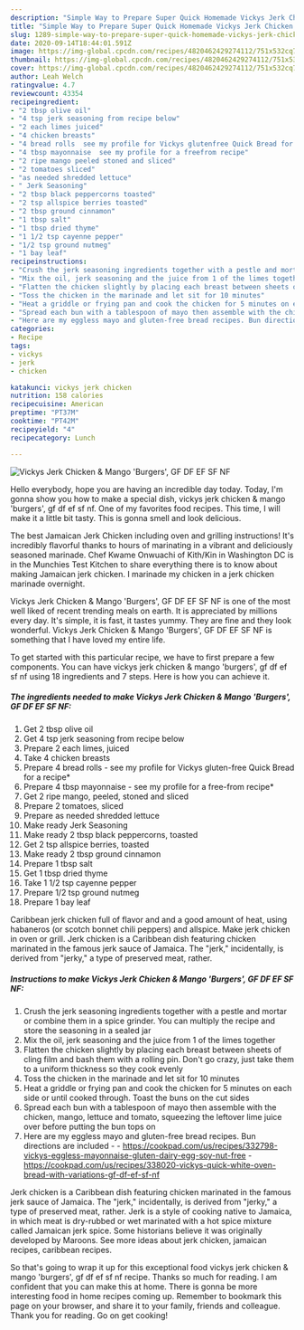 ```yaml
---
description: "Simple Way to Prepare Super Quick Homemade Vickys Jerk Chicken &amp;amp; Mango &amp;#39;Burgers&amp;#39;, GF DF EF SF NF"
title: "Simple Way to Prepare Super Quick Homemade Vickys Jerk Chicken &amp;amp; Mango &amp;#39;Burgers&amp;#39;, GF DF EF SF NF"
slug: 1289-simple-way-to-prepare-super-quick-homemade-vickys-jerk-chicken-and-amp-mango-and-39-burgers-and-39-gf-df-ef-sf-nf
date: 2020-09-14T18:44:01.591Z
image: https://img-global.cpcdn.com/recipes/4820462429274112/751x532cq70/vickys-jerk-chicken-mango-burgers-gf-df-ef-sf-nf-recipe-main-photo.jpg
thumbnail: https://img-global.cpcdn.com/recipes/4820462429274112/751x532cq70/vickys-jerk-chicken-mango-burgers-gf-df-ef-sf-nf-recipe-main-photo.jpg
cover: https://img-global.cpcdn.com/recipes/4820462429274112/751x532cq70/vickys-jerk-chicken-mango-burgers-gf-df-ef-sf-nf-recipe-main-photo.jpg
author: Leah Welch
ratingvalue: 4.7
reviewcount: 43354
recipeingredient:
- "2 tbsp olive oil"
- "4 tsp jerk seasoning from recipe below"
- "2 each limes juiced"
- "4 chicken breasts"
- "4 bread rolls  see my profile for Vickys glutenfree Quick Bread for a recipe"
- "4 tbsp mayonnaise  see my profile for a freefrom recipe"
- "2 ripe mango peeled stoned and sliced"
- "2 tomatoes sliced"
- "as needed shredded lettuce"
- " Jerk Seasoning"
- "2 tbsp black peppercorns toasted"
- "2 tsp allspice berries toasted"
- "2 tbsp ground cinnamon"
- "1 tbsp salt"
- "1 tbsp dried thyme"
- "1 1/2 tsp cayenne pepper"
- "1/2 tsp ground nutmeg"
- "1 bay leaf"
recipeinstructions:
- "Crush the jerk seasoning ingredients together with a pestle and mortar or combine them in a spice grinder. You can multiply the recipe and store the seasoning in a sealed jar"
- "Mix the oil, jerk seasoning and the juice from 1 of the limes together"
- "Flatten the chicken slightly by placing each breast between sheets of cling film and bash them with a rolling pin. Don&#39;t go crazy, just take them to a uniform thickness so they cook evenly"
- "Toss the chicken in the marinade and let sit for 10 minutes"
- "Heat a griddle or frying pan and cook the chicken for 5 minutes on each side or until cooked through. Toast the buns on the cut sides"
- "Spread each bun with a tablespoon of mayo then assemble with the chicken, mango, lettuce and tomato, squeezing the leftover lime juice over before putting the bun tops on"
- "Here are my eggless mayo and gluten-free bread recipes. Bun directions are included  https://cookpad.com/us/recipes/332798-vickys-eggless-mayonnaise-gluten-dairy-egg-soy-nut-free https://cookpad.com/us/recipes/338020-vickys-quick-white-oven-bread-with-variations-gf-df-ef-sf-nf"
categories:
- Recipe
tags:
- vickys
- jerk
- chicken

katakunci: vickys jerk chicken 
nutrition: 158 calories
recipecuisine: American
preptime: "PT37M"
cooktime: "PT42M"
recipeyield: "4"
recipecategory: Lunch

---
```



![Vickys Jerk Chicken &amp; Mango &#39;Burgers&#39;, GF DF EF SF NF](https://img-global.cpcdn.com/recipes/4820462429274112/751x532cq70/vickys-jerk-chicken-mango-burgers-gf-df-ef-sf-nf-recipe-main-photo.jpg)

Hello everybody, hope you are having an incredible day today. Today, I'm gonna show you how to make a special dish, vickys jerk chicken &amp; mango &#39;burgers&#39;, gf df ef sf nf. One of my favorites food recipes. This time, I will make it a little bit tasty. This is gonna smell and look delicious.

The best Jamaican Jerk Chicken including oven and grilling instructions! It&#39;s incredibly flavorful thanks to hours of marinating in a vibrant and deliciously seasoned marinade. Chef Kwame Onwuachi of Kith/Kin in Washington DC is in the Munchies Test Kitchen to share everything there is to know about making Jamaican jerk chicken. I marinade my chicken in a jerk chicken marinade overnight.

Vickys Jerk Chicken &amp; Mango &#39;Burgers&#39;, GF DF EF SF NF is one of the most well liked of recent trending meals on earth. It is appreciated by millions every day. It's simple, it is fast, it tastes yummy. They are fine and they look wonderful. Vickys Jerk Chicken &amp; Mango &#39;Burgers&#39;, GF DF EF SF NF is something that I have loved my entire life.


To get started with this particular recipe, we have to first prepare a few components. You can have vickys jerk chicken &amp; mango &#39;burgers&#39;, gf df ef sf nf using 18 ingredients and 7 steps. Here is how you can achieve it.

<!--inarticleads1-->

##### The ingredients needed to make Vickys Jerk Chicken &amp; Mango &#39;Burgers&#39;, GF DF EF SF NF:

1. Get 2 tbsp olive oil
1. Get 4 tsp jerk seasoning from recipe below
1. Prepare 2 each limes, juiced
1. Take 4 chicken breasts
1. Prepare 4 bread rolls - see my profile for Vickys gluten-free Quick Bread for a recipe*
1. Prepare 4 tbsp mayonnaise - see my profile for a free-from recipe*
1. Get 2 ripe mango, peeled, stoned and sliced
1. Prepare 2 tomatoes, sliced
1. Prepare as needed shredded lettuce
1. Make ready  Jerk Seasoning
1. Make ready 2 tbsp black peppercorns, toasted
1. Get 2 tsp allspice berries, toasted
1. Make ready 2 tbsp ground cinnamon
1. Prepare 1 tbsp salt
1. Get 1 tbsp dried thyme
1. Take 1 1/2 tsp cayenne pepper
1. Prepare 1/2 tsp ground nutmeg
1. Prepare 1 bay leaf


Caribbean jerk chicken full of flavor and and a good amount of heat, using habaneros (or scotch bonnet chili peppers) and allspice. Make jerk chicken in oven or grill. Jerk chicken is a Caribbean dish featuring chicken marinated in the famous jerk sauce of Jamaica. The &#34;jerk,&#34; incidentally, is derived from &#34;jerky,&#34; a type of preserved meat, rather. 

<!--inarticleads2-->

##### Instructions to make Vickys Jerk Chicken &amp; Mango &#39;Burgers&#39;, GF DF EF SF NF:

1. Crush the jerk seasoning ingredients together with a pestle and mortar or combine them in a spice grinder. You can multiply the recipe and store the seasoning in a sealed jar
1. Mix the oil, jerk seasoning and the juice from 1 of the limes together
1. Flatten the chicken slightly by placing each breast between sheets of cling film and bash them with a rolling pin. Don&#39;t go crazy, just take them to a uniform thickness so they cook evenly
1. Toss the chicken in the marinade and let sit for 10 minutes
1. Heat a griddle or frying pan and cook the chicken for 5 minutes on each side or until cooked through. Toast the buns on the cut sides
1. Spread each bun with a tablespoon of mayo then assemble with the chicken, mango, lettuce and tomato, squeezing the leftover lime juice over before putting the bun tops on
1. Here are my eggless mayo and gluten-free bread recipes. Bun directions are included -  - https://cookpad.com/us/recipes/332798-vickys-eggless-mayonnaise-gluten-dairy-egg-soy-nut-free - https://cookpad.com/us/recipes/338020-vickys-quick-white-oven-bread-with-variations-gf-df-ef-sf-nf


Jerk chicken is a Caribbean dish featuring chicken marinated in the famous jerk sauce of Jamaica. The &#34;jerk,&#34; incidentally, is derived from &#34;jerky,&#34; a type of preserved meat, rather. Jerk is a style of cooking native to Jamaica, in which meat is dry-rubbed or wet marinated with a hot spice mixture called Jamaican jerk spice. Some historians believe it was originally developed by Maroons. See more ideas about jerk chicken, jamaican recipes, caribbean recipes. 

So that's going to wrap it up for this exceptional food vickys jerk chicken &amp; mango &#39;burgers&#39;, gf df ef sf nf recipe. Thanks so much for reading. I am confident that you can make this at home. There is gonna be more interesting food in home recipes coming up. Remember to bookmark this page on your browser, and share it to your family, friends and colleague. Thank you for reading. Go on get cooking!

